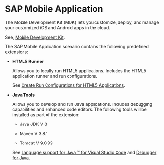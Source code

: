 <!-- loio95f86cceb6f1441d81c2b562766719ed -->

# SAP Mobile Application

The Mobile Development Kit \(MDK\) lets you customize, deploy, and manage your customized iOS and Android apps in the cloud.

See, [Mobile Development Kit](https://help.sap.com/doc/f53c64b93e5140918d676b927a3cd65b/Cloud/en-US/docs-en/guides/getting-started/mdk/bas.html).

The SAP Mobile Application scenario contains the following predefined extensions:

-   **HTML5 Runner**

    Allows you to locally run HTML5 applications. Includes the HTML5 application runner and run configurations.

    See [Create Run Configurations for HTML5 Applications](https://help.sap.com/viewer/0e2ec06ee34742fd9054fabe09c12d35/Cloud/en-US/a72ecc1d642f4621acb795e106227a7d.html).

-   **Java Tools**

    Allows you to develop and run Java applications. Includes debugging capabilities and enhanced code editors. The following tools will be installed as part of the extension:

    -   Java JDK V 8

    -   Maven V 3.8.1

    -   Tomcat V 9.0.33


    See [Language support for Java ™ for Visual Studio Code](https://github.com/redhat-developer/vscode-java) and [Debugger for Java](https://github.com/Microsoft/vscode-java-debug).


